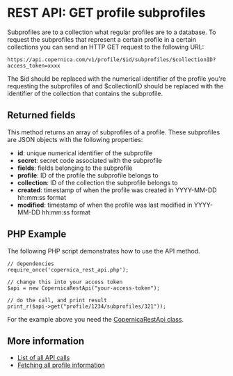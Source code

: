 # REST API: GET profile subprofiles

Subprofiles are to a collection what regular profiles are to a database.
To request the subprofiles that represent a certain profile in a certain
collections you can send an HTTP GET request to the following URL:

`https://api.copernica.com/v1/profile/$id/subprofiles/$collectionID?access_token=xxxx`

The $id should be replaced with the numerical identifier of the profile 
you're requesting the subprofiles of and $collectionID should be replaced
with the identifier of the collection that contains the subprofile.

## Returned fields

This method returns an array of subprofiles of a profile. These subprofiles are JSON objects with the following properties:

- **id**: unique numerical identifier of the subprofile
- **secret**: secret code associated with the subprofile
- **fields**: fields belonging to the subprofile
- **profile**: ID of the profile the subprofile belongs to
- **collection**: ID of the collection the subprofile belongs to
- **created**: timestamp of when the profile was created in YYYY-MM-DD hh:mm:ss format
- **modified**: timestamp of when the profile was last modified in YYYY-MM-DD hh:mm:ss format

## PHP Example

The following PHP script demonstrates how to use the API method.

    // dependencies
    require_once('copernica_rest_api.php');
    
    // change this into your access token
    $api = new CopernicaRestApi("your-access-token");

    // do the call, and print result
    print_r($api->get("profile/1234/subprofiles/321"));

For the example above you need the [CopernicaRestApi class](rest-php).

## More information

* [List of all API calls](rest-api)
* [Fetching all profile information](rest-get-profile)
